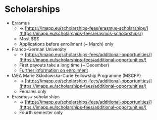 # Scholarships

* Erasmus
  * → [https://imapp.eu/scholarships-fees/erasmus-scholarships/](https://imapp.eu/scholarships-fees/erasmus-scholarships/)
  * Most \$$$
  * Applications before enrollment (\~ March) only
* Franco-German University
  * → [https://imapp.eu/scholarships-fees/additional-opportunities/](https://imapp.eu/scholarships-fees/additional-opportunities/)
  * First payouts take a long time (\~ December)
  * [Further information on enrollment](enrollment-at-the-franco-german-university.md)
* IAEA Marie Sklodowska-Curie Fellowship Programme (MSCFP)
  * → [https://imapp.eu/scholarships-fees/additional-opportunities/](https://imapp.eu/scholarships-fees/additional-opportunities/)
  * Females only
* Erasmus+ scholarships
  * → [https://imapp.eu/scholarships-fees/additional-opportunities/](https://imapp.eu/scholarships-fees/additional-opportunities/)
  * Fourth semester only
